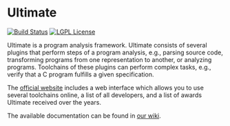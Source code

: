 # Ultimate
[![Build Status](https://travis-ci.org/ultimate-pa/ultimate.svg)](https://travis-ci.org/ultimate-pa/ultimate)
[![LGPL License](http://img.shields.io/badge/license-LGPLv3-blue.svg)](https://www.gnu.org/licenses/lgpl.html)

Ultimate is a program analysis framework. Ultimate consists of several plugins that perform steps of a program analysis, e.g., parsing source code, transforming programs from one representation to another, or analyzing programs. Toolchains of these plugins can perform complex tasks, e.g., verify that a C program fulfills a given specification.

The [official website](https://ultimate.informatik.uni-freiburg.de/) includes a web interface which allows you to use several toolchains online, a list of all developers, and a list of awards Ultimate received over the years.

The available documentation can be found in [our wiki](https://github.com/ultimate-pa/ultimate/wiki).

